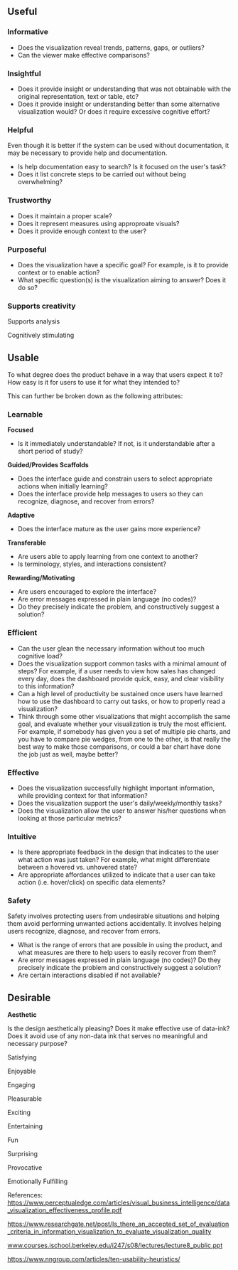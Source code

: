 


## Useful

### Informative

- Does the visualization reveal trends, patterns, gaps, or outliers? 
- Can the viewer make effective comparisons?

### Insightful

- Does it provide insight or understanding that was not obtainable with the original representation, text or table, etc?
- Does it provide insight or understanding better than some alternative visualization would? Or does it require excessive cognitive effort?

### Helpful
Even though it is better if the system can be used without documentation, it may be necessary to provide help and documentation. 
- Is help documentation easy to search? Is it focused on the user's task?
- Does it list concrete steps to be carried out without being overwhelming?

### Trustworthy
- Does it maintain a proper scale?
- Does it represent measures using approproate visuals?
- Does it provide enough context to the user?

### Purposeful

- Does the visualization have a specific goal? For example, is it to provide context or to enable action?
- What specific question(s) is the visualization aiming to answer? Does it do so? 

### Supports creativity

Supports analysis

Cognitively stimulating


## Usable

To what degree does the product behave in a way that users expect it to? 
How easy is it for users to use it for what they intended to?  

This can further be broken down as the following attributes:

### Learnable

**Focused**
- Is it immediately understandable? If not, is it understandable after a short period of study?

**Guided/Provides Scaffolds**
- Does the interface guide and constrain users to select appropriate actions when initially learning?
- Does the interface provide help messages to users so they can recognize, diagnose, and recover from errors?

**Adaptive**
- Does the interface mature as the user gains more experience?

**Transferable**
- Are users able to apply learning from one context to another?
- Is terminology, styles, and interactions consistent?

**Rewarding/Motivating**
- Are users encouraged to explore the interface?
- Are error messages expressed in plain language (no codes)?
- Do they precisely indicate the problem, and constructively suggest a solution?

### Efficient
- Can the user glean the necessary information without too much cognitive load?
- Does the visualization support common tasks with a minimal amount of steps? For example, if a user needs to view how sales has changed every day, does the dashboard provide quick, easy, and clear visibility to this information?
- Can a high level of productivity be sustained once users have learned how to use the dashboard to carry out tasks, or how to properly read a visualization?
- Think through some other visualizations that might accomplish the same goal, and evaluate whether your visualization is truly the most efficient. For example, if somebody has given you a set of multiple pie charts, and you have to compare pie wedges, from one to the other, is that really the best way to make those comparisons, or could a bar chart have done the job just as well, maybe better?

### Effective
- Does the visualization successfully highlight important information, while providing context for that information? 
- Does the visualization support the user's daily/weekly/monthly tasks? 
- Does the visualization allow the user to answer his/her questions when looking at those particular metrics?

### Intuitive
- Is there appropriate feedback in the design that indicates to the user what action was just taken? For example, what might differentiate between a hovered vs. unhovered state?
- Are appropriate affordances utilized to indicate that a user can take action (i.e. hover/click) on specific data elements?

### Safety
Safety involves protecting users from undesirable situations and helping them avoid performing unwanted actions accidentally. It involves helping users recognize, diagnose, and recover from errors.
- What is the range of errors that are possible in using the product, and what measures are there to help users to easily recover from them? 
- Are error messages expressed in plain language (no codes)? Do they precisely indicate the problem and constructively suggest a solution?
- Are certain interactions disabled if not available?

## Desirable

**Aesthetic**

Is the design aesthetically pleasing?
Does it make effective use of data-ink?
Does it avoid use of any non-data ink that serves no meaningful and necessary purpose?

Satisfying

Enjoyable

Engaging

Pleasurable

Exciting

Entertaining

Fun

Surprising

Provocative

Emotionally Fulfilling



References:
https://www.perceptualedge.com/articles/visual_business_intelligence/data_visualization_effectiveness_profile.pdf

https://www.researchgate.net/post/Is_there_an_accepted_set_of_evaluation_criteria_in_information_visualization_to_evaluate_visualization_quality

www.courses.ischool.berkeley.edu/i247/s08/lectures/lecture8_public.ppt

https://www.nngroup.com/articles/ten-usability-heuristics/
